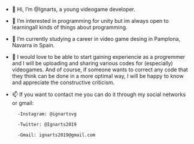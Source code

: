 - 👋 Hi, I’m @Ignarts, a young videogame developer.
- 👀 I’m interested in programming for unity but im always open to learningall kinds of things about programming.
- 🌱 I’m currently studying a career in video game desing in Pamplona, Navarra in Spain.
- 💞️ I would love to be able to start gaining experiencie as a progremmer and I will be uploading and sharing various codes for (especially) videogames. And of course, if someone wants to correct any code that they think can be done in a more optimal way, I will be happy to know and appreciate the constructive criticism.
- 📫 If you want to contact me you can do it through my social networks or gmail:
        
        -Instagram: @ignartsvg
        
        -Twitter: @Ignarts2019
        
        -Gmail: ignarts2019@gmail.com
